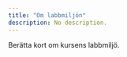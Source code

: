 ```yaml
---
title: "Om labbmiljön" 
description: No description.
---
```


Berätta kort om kursens labbmiljö.





